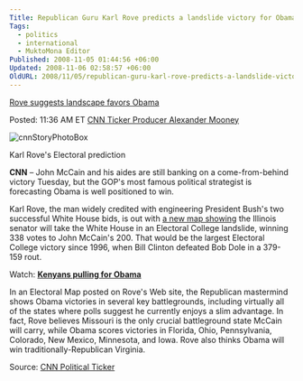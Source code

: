 ```yaml
---
Title: Republican Guru Karl Rove predicts a landslide victory for Obama
Tags:
  - politics
  - international
  - MuktoMona Editor
Published: 2008-11-05 01:44:56 +06:00
Updated: 2008-11-06 02:58:57 +06:00
OldURL: 2008/11/05/republican-guru-karl-rove-predicts-a-landslide-victory-for-obama/
---
```

[Rove suggests landscape favors Obama](https://politicalticker.blogs.cnn.com/2008/11/04/rove-predicts-obama-landslide)

Posted: 11:36 AM ET
[CNN Ticker Producer Alexander Mooney](https://politicalticker.blogs.cnn.com/tag/cnn-ticker-producer-alexander-mooney) 
  

![cnnStoryPhotoBox](https://i2.cdn.turner.com/cnn/2008/images/11/04/art.rove.cnn.jpg) 
  
Karl Rove's Electoral prediction

**CNN** – John McCain and his aides are still banking on a come-from-behind victory Tuesday, but the GOP's most famous political strategist is forecasting Obama is well positioned to win.

Karl Rove, the man widely credited with engineering President Bush's two successful White House bids, is out with [a new map showing](https://www.rove.com/election) the Illinois senator will take the White House in an Electoral College landslide, winning 338 votes to John McCain's 200. That would be the largest Electoral College victory since 1996, when Bill Clinton defeated Bob Dole in a 379-159 rout.

Watch: **[Kenyans pulling for Obama](https://www.cnn.com/video/#/video/politics/2008/11/04/mckenzie.iaf.kenya.obama.inc.cnn)**

In an Electoral Map posted on Rove's Web site, the Republican mastermind shows Obama victories in several key battlegrounds, including virtually all of the states where polls suggest he currently enjoys a slim advantage. In fact, Rove believes Missouri is the only crucial battleground state McCain will carry, while Obama scores victories in Florida, Ohio, Pennsylvania, Colorado, New Mexico, Minnesota, and Iowa. Rove also thinks Obama will win traditionally-Republican Virginia.

Source: [CNN Political Ticker](https://politicalticker.blogs.cnn.com/2008/11/04/rove-predicts-obama-landslide)